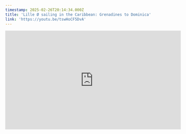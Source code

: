 ```yaml
---
timestamp: 2025-02-26T20:14:34.000Z
title: 'Lille Ø sailing in the Caribbean: Grenadines to Dominica'
link: 'https://youtu.be/tswHoCF5DvA'
---
```

<iframe width="560" height="315" src="https://www.youtube.com/embed/tswHoCF5DvA?si=i0jyweTkzd1HuxbQ" title="YouTube video player" frameborder="0" allow="accelerometer; autoplay; clipboard-write; encrypted-media; gyroscope; picture-in-picture; web-share" referrerpolicy="strict-origin-when-cross-origin" allowfullscreen></iframe>
